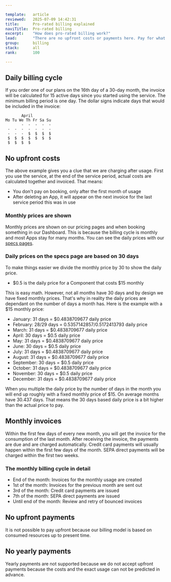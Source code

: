 ```yaml
---

template:   article
reviewed:   2025-07-09 14:42:31
title:      Pro-rated billing explained
naviTitle:  Pro-rated billing
excerpt:    "How does pro-rated billing work?"
lead:       "There are no upfront costs or payments here. Pay for what you use. This is how it works in detail."
group:      billing
stack:      all
rank:       100

---
```


## Daily billing cycle

If you order one of our plans on the 16th day of a 30-day month, the invoice will be calculated for 15 active days since you started using the service. The minimum billing period is one day. The dollar signs indicate days that would be included in the invoice:

```
       April
Mo Tu We Th Fr Sa Su
       -  -  -  -  -
 -  -  -  -  -  -  -
 -  -  -  $  $  $  $
 $  $  $  $  $  $  $
 $  $  $  $
```

## No upfront costs

The above example gives you a clue that we are charging after usage. First you use the service, at the end of the service period, actual costs are calculated together and invoiced. That means:

* You don't pay on booking, only after the first month of usage
* After deleting an App, it will appear on the next invoice for the last service period this was in use

### Monthly prices are shown

Monthly prices are shown on our pricing pages and when booking something in our Dashboard. This is because the billing cycle is monthly and most Apps stay for many months. You can see the daily prices with our [specs pages](https://www.fortrabbit.com/specs).

### Daily prices on the specs page are based on 30 days

To make things easier we divide the monthly price by 30 to show the daily price.

* $0.5 is the daily price for a Component that costs $15 monthly

This is easy math. However, not all months have 30 days and by design we have fixed monthly prices. That's why in reality the daily prices are dependant on the number of days a month has. Here is the example with a $15 monthly price:

* January: 31 days = $0.4838709677 daily price
* February: 28/29 days = $0.5357142857/$0.5172413793 daily price
* March: 31 days = $0.4838709677 daily price
* April: 30 days = $0.5 daily price
* May: 31 days = $0.4838709677 daily price
* June: 30 days = $0.5 daily price
* July: 31 days = $0.4838709677 daily price
* August: 31 days = $0.4838709677 daily price
* September: 30 days = $0.5 daily price
* October: 31 days = $0.4838709677 daily price
* November: 30 days = $0.5 daily price
* December: 31 days = $0.4838709677 daily price

When you multiple the daily price by the number of days in the month you will end up roughly with a fixed monthly price of $15. On average months have 30.437 days. That means the 30 days based daily price is a bit higher than the actual price to pay.

## Monthly invoices

Within the first few days of every new month, you will get the invoice for the consumption of the last month. After receiving the invoice, the payments are due and are charged automatically. Credit card payments will usually happen within the first few days of the month. SEPA direct payments will be charged within the first two weeks.

### The monthly billing cycle in detail

* End of the month: Invoices for the monthly usage are created 
* 1st of the month: Invoices for the previous month are sent out
* 3rd of the month: Credit card payments are issued
* 7th of the month: SEPA direct payments are issued
* Until end of the month: Review and retry of bounced invoices

## No upfront payments

It is not possible to pay upfront because our billing model is based on consumed resources up to present time.

## No yearly payments

Yearly payments are not supported because we do not accept upfront payments because the costs and the exact usage can not be predicted in advance.
